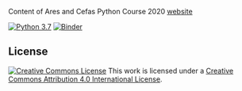 Content of Ares and Cefas Python Course 2020 [website](<https://ueapy.github.io/pythoncourse2019>)

[![Python 3.7](https://img.shields.io/badge/python-3.7-blue.svg)]()
[![Binder](http://mybinder.org/badge.svg)](http://mybinder.org:/repo/ueapy/pythoncourse2019-materials)

## License

[![Creative Commons
License](https://i.creativecommons.org/l/by/4.0/88x31.png)](http://creativecommons.org/licenses/by/4.0/)
This work is licensed under a
[Creative Commons Attribution 4.0 International
License](http://creativecommons.org/licenses/by/4.0/).
